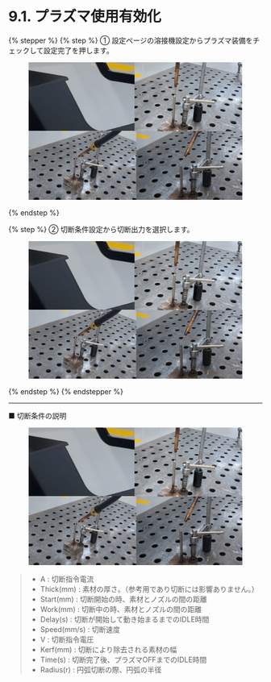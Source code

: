# 9.1. プラズマ使用有効化

{% stepper %}
{% step %}
① 設定ページの溶接機設定からプラズマ装備をチェックして設定完了を押します。

<figure><img src="../.gitbook/assets/그림4.png" alt=""><figcaption></figcaption></figure>
{% endstep %}

{% step %}
② 切断条件設定から切断出力を選択します。

<figure><img src="../.gitbook/assets/그림4.png" alt=""><figcaption></figcaption></figure>
{% endstep %}
{% endstepper %}

***

■ 切断条件の説明

<figure><img src="../.gitbook/assets/그림4.png" alt=""><figcaption></figcaption></figure>

> * A : 切断指令電流
> * Thick(mm) : 素材の厚さ。（参考用であり切断には影響ありません。）
> * Start(mm) : 切断開始の時、素材とノズルの間の距離
> * Work(mm) :  切断中の時、素材とノズルの間の距離
> * Delay(s) : 切断が開始して動き始まるまでのIDLE時間
> * Speed(mm/s) : 切断速度
> * V : 切断指令電圧
> * Kerf(mm) : 切断により除去される素材の幅
> * Time(s) : 切断完了後、プラズマOFFまでのIDLE時間
> * Radius(r) : 円弧切断の際、円弧の半径
>
>



